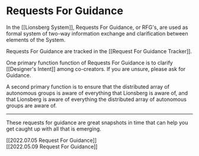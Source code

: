 # Requests For Guidance
In the [[Lionsberg System]], Requests For Guidance, or RFG's, are used as formal system of two-way information exchange and clarification between elements of the System. 

Requests For Guidance are tracked in the [[Request For Guidance Tracker]]. 

One primary function function of Requests For Guidance is to clarify [[Designer's Intent]] among co-creators. If you are unsure, please ask for Guidance. 

A second primary function is to ensure that the distributed array of autonomous groups is aware of everything that Lionsberg is aware of, and that Lionsberg is aware of everything the distributed array of autonomous groups are aware of. 

___

These requests for guidance are great snapshots in time that can help you get caught up with all that is emerging. 

[[2022.07.05 Request For Guidance]]  
[[2022.05.09 Request For Guidance]]  
